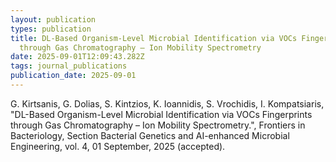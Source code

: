 ```yaml
---
layout: publication
types: publication
title: DL-Based Organism-Level Microbial Identification via VOCs Fingerprints
  through Gas Chromatography – Ion Mobility Spectrometry
date: 2025-09-01T12:09:43.282Z
tags: journal_publications
publication_date: 2025-09-01
---
```

G. Kirtsanis, G. Dolias, S. Kintzios, K. Ioannidis, S. Vrochidis, I. Kompatsiaris, "DL-Based Organism-Level Microbial Identification via VOCs Fingerprints through Gas Chromatography – Ion Mobility Spectrometry.", Frontiers in Bacteriology, Section Bacterial Genetics and AI-enhanced Microbial Engineering, vol. 4, 01 September, 2025 (accepted).